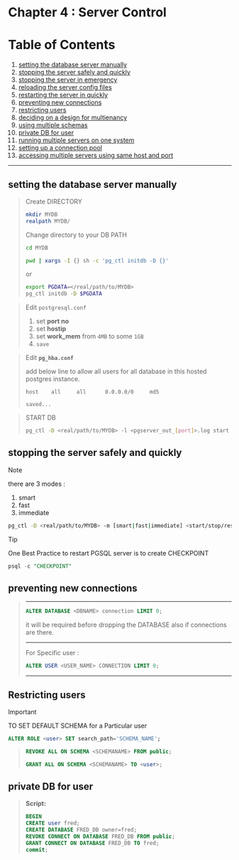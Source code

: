 # Chapter 4 : Server Control

# Table of Contents

1. [setting the database server manually](#setting-the-database-server-manually)
1. [stopping the server safely and quickly](#stopping-the-server-safely-and-quickly)
1. [stopping the server in emergency](#stopping-the-server-in-emergency)
1. [reloading the server config files](#reloading-the-server-config-files)
1. [restarting the server in quickly](#restarting-the-server-in-quickly)
1. [preventing new connections](#preventing-new-connections)
1. [restricting users](#restricting-users)
1. [deciding on a design for multienancy](#deciding-on-a-design-for-multienancy)
1. [using multiple schemas](#using-multiple-schemas)
1. [private DB for user](#private-db-for-user)
1. [running multiple servers on one system](#running-multiple-servers-on-one-system)
1. [setting up a connection pool](#setting-up-a-connection-pool)
1. [accessing multiple servers using same host and port](#accessing-multiple-servers-using-same-host-and-port)

---

## setting the database server manually

> Create DIRECTORY
>
> ```sh
> mkdir MYDB
> realpath MYDB/
> ```
>
> Change directory to your DB PATH
>
> ```sh
> cd MYDB
> ```
>
> ```sh
> pwd | xargs -I {} sh -c 'pg_ctl initdb -D {}'
> ```
>
> or
>
> ```sh
> export PGDATA=</real/path/to/MYDB>
> pg_ctl initdb -D $PGDATA
> ```

> Edit `postgresql.conf`
>
> 1. set **port no**
> 1. set **hostip**
> 1. set **work_mem** from `4MB` to some `1GB`
> 1. `save`

> Edit **`pg_hba.conf`**
>
> add below line to allow all users for all database in this hosted postgres instance.
>
> ```
> host    all     all      0.0.0.0/0     md5
> ```
>
> `saved...`

> START DB
>
> ```sh
> pg_ctl -D <real/path/to/MYDB> -l <pgserver_out_[port]>.log start
> ```

## stopping the server safely and quickly

>[!NOTE]
> there are 3 modes :
> 1. smart
> 1. fast
> 1. immediate
>
>```bash
>pg_ctl -D <real/path/to/MYDB> -m [smart|fast|immediate] <start/stop/restart>
>```

>[!TIP]
>
>One Best Practice to restart PGSQL server is to  create CHECKPOINT
>
>```sql
>psql -c "CHECKPOINT"
>```

## preventing new connections

>---
>
>```sql
>ALTER DATABASE <DBNAME> connection LIMIT 0;
>```
> it will be required before dropping the DATABASE also if connections are there.
>
>---
>For Specific user :
>```sql
>ALTER USER <USER_NAME> CONNECTION LIMIT 0;
>```
>---

## Restricting users

>[!IMPORTANT]
>
>TO SET DEFAULT SCHEMA for a Particular user
>
>```sql
>ALTER ROLE <user> SET search_path='SCHEMA_NAME';
>```

>```sql
>REVOKE ALL ON SCHEMA <SCHEMANAME> FROM public;
>```
>
>```sql
>GRANT ALL ON SCHEMA <SCHEMANAME> TO <user>;
>```

## private DB for user

>**Script:**
>```sql
>BEGIN
>CREATE user fred;
>CREATE DATABASE FRED_DB owner=fred;
>REVOKE CONNECT ON DATABASE FRED_DB FROM public;
>GRANT CONNECT ON DATABASE FRED_DB TO fred;
>commit;
>```
